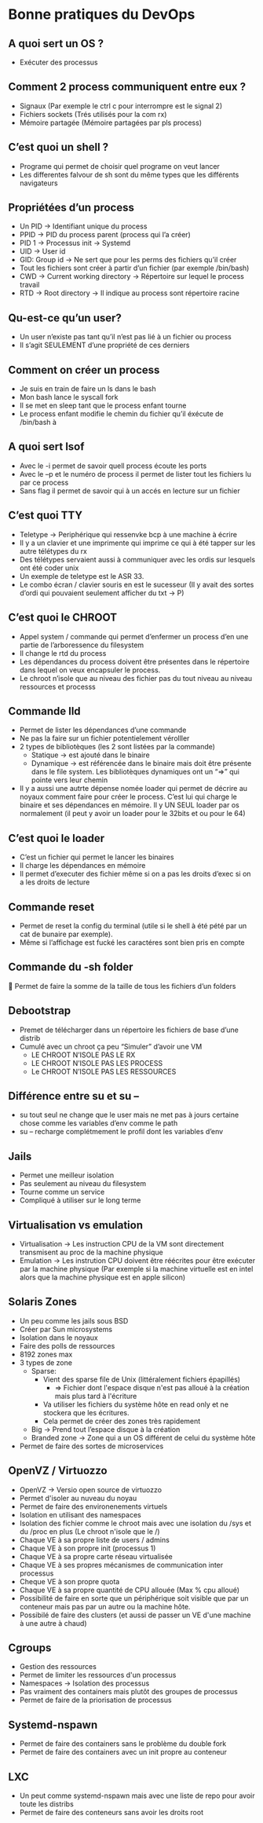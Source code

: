 # Bonne pratiques du DevOps

## A quoi sert un OS ?

- Exécuter des processus

## Comment 2 process communiquent entre eux ?

- Signaux (Par exemple le ctrl c pour interrompre est le signal 2)
- Fichiers sockets (Trés utilisés pour la com rx)
- Mémoire partagée (Mémoire partagées par pls process)

## C’est quoi un shell ?

- Programe qui permet de choisir quel programe on veut lancer
- Les differentes falvour de sh sont du même types que les différents navigateurs

## Propriétées d’un process

- Un PID -> Identifiant unique du process
- PPID -> PID du process parent (process qui l’a créer)
- PID 1 -> Processus init -> Systemd
- UID -> User id
- GID: Group id -> Ne sert que pour les perms des fichiers qu’il créer
- Tout les fichiers sont créer à partir d’un fichier (par exemple /bin/bash)
- CWD -> Current working directory -> Répertoire sur lequel le process travail
- RTD -> Root directory -> Il indique au process sont répertoire racine

## Qu-est-ce qu’un user?

- Un user n’existe pas tant qu’il n’est pas lié à un fichier ou process
- Il s’agit SEULEMENT d’une propriété de ces derniers

## Comment on créer un process

- Je suis en train de faire un ls dans le bash
- Mon bash lance le syscall fork
- Il se met en sleep tant que le process enfant tourne
- Le process enfant modifie le chemin du fichier qu’il éxécute de /bin/bash à

## A quoi sert lsof

- Avec le -i permet de savoir quell process écoute les ports
- Avec le –p et le numéro de process il permet de lister tout les fichiers lu par ce process
- Sans flag il permet de savoir qui à un accés en lecture sur un fichier

## C’est quoi TTY

- Teletype -> Periphérique qui ressenvke bcp à une machine à écrire
- Il y a un clavier et une imprimente qui imprime ce qui à été tapper sur les autre télétypes du rx
- Des télétypes servaient aussi à communiquer avec les ordis sur lesquels ont été coder unix
- Un exemple de teletype est le ASR 33.
- Le combo écran / clavier souris en est le sucesseur (Il y avait des sortes d’ordi qui pouvaient seulement afficher du txt -> P)

## C’est quoi le CHROOT

- Appel system / commande qui permet d’enfermer un process d’en une partie de l’arboressence du filesystem
- Il change le rtd du process
- Les dépendances du process doivent être présentes dans le répertoire dans lequel on veux encapsuler le process.
- Le chroot n’isole que au niveau des fichier pas du tout niveau au niveau ressources et processs

## Commande lld

- Permet de lister les dépendances d’une commande
- Ne pas la faire sur un fichier potentielement vérolller
- 2 types de bibliotèques (les 2 sont listées par la commande)
  - Statique -> est ajouté dans le binaire
  - Dynamique -> est référencée dans le binaire mais doit être présente dans le file system. Les bibliotèques dynamiques ont un “=>” qui pointe vers leur chemin
- Il y a aussi une autrte dépense nomée loader qui permet de décrire au noyaux comment faire pour créer le process. C’est lui qui charge le binaire et ses dépendances en mémoire. Il y UN SEUL loader par os normalement (il peut y avoir un loader pour le 32bits et ou pour le 64)

## C’est quoi le loader

- C’est un fichier qui permet le lancer les binaires
- Il charge les dépendances en mémoire
- Il permet d’executer des fichier même si on a pas les droits d’exec si on a les droits de lecture

## Commande reset

- Permet de reset la config du terminal (utile si le shell à été pété par un cat de bunaire par exemple).
- Même si l’affichage est fucké les caractéres sont bien pris en compte

## Commande du -sh folder

 Permet de faire la somme de la taille de tous les fichiers d’un folders

## Debootstrap

- Premet de télécharger dans un répertoire les fichiers de base d’une distrib
- Cumulé avec un chroot ça peu “Simuler” d’avoir une VM
  - LE CHROOT N’ISOLE PAS LE RX
  - LE CHROOT N’ISOLE PAS LES PROCESS
  - Le CHROOT N’ISOLE PAS LES RESSOURCES

## Différence entre su et su –

- su tout seul ne change que le user mais ne met pas à jours certaine chose comme les variables d’env comme le path
- su – recharge complétmement le profil dont les variables d’env

## Jails

- Permet une meilleur isolation
- Pas seulement au niveau du filesystem
- Tourne comme un service
- Compliqué à utiliser sur le long terme

## Virtualisation vs emulation

- Virtualisation -> Les instruction CPU de la VM sont directement transmisent au proc de la machine physique
- Emulation -> Les instrution CPU doivent être réécrites pour être exécuter par la machine physique (Par exemple si la machine virtuelle est en intel alors que la machine physique est en apple silicon)

## Solaris Zones

- Un peu comme les jails sous BSD
- Créer par Sun microsystems
- Isolation dans le noyaux
- Faire des polls de ressources
- 8192 zones max
- 3 types de zone
  - Sparse:
    - Vient des sparse file de Unix (littéralement fichiers épapillés)
      - => Fichier dont l'espace disque n'est pas alloué à la création mais plus tard à l'écriture
    - Va utiliser les fichiers du système hôte en read only et ne stockera que les écritures.
    - Cela permet de créer des zones très rapidement
  - Big -> Prend tout l’espace disque à la création
  - Branded zone -> Zone qui a un OS différent de celui du système hôte
- Permet de faire des sortes de microservices

## OpenVZ / Virtuozzo

- OpenVZ -> Versio open source de virtuozzo
- Permet d'isoler au nuveau du noyau
- Permet de faire des environenements virtuels
- Isolation en utilisant des namespaces
- Isolation des fichier comme le chroot mais avec une isolation du /sys et du /proc en plus (Le chroot n'isole que le /)
- Chaque VE à sa propre liste de users / admins
- Chaque VE à son propre init (processus 1)
- Chaque VE à sa propre carte réseau virtualisée
- Chaque VE à ses propres mécanismes de communication inter processus
- Cheque VE à son propre quota
- Chaque VE à sa propre quantité de CPU allouée (Max % cpu alloué)
- Possibilité de faire en sorte que un périphérique soit visible que par un conteneur mais pas par un autre ou la machine hôte.
- Possibilé de faire des clusters (et aussi de passer un VE d'une machine à une autre à chaud)

## Cgroups

- Gestion des ressources
- Permet de limiter les ressources d'un processus
- Namespaces -> Isolation des processus
- Pas vraiment des containers mais plutôt des groupes de processus
- Permet de faire de la priorisation de processus

## Systemd-nspawn

- Permet de faire des containers sans le problème du double fork
- Permet de faire des containers avec un init propre au conteneur

## LXC

- Un peut comme systemd-nspawn mais avec une liste de repo pour avoir toute les distribs
- Permet de faire des conteneurs sans avoir les droits root
